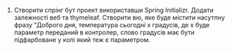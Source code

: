 1. Створити спрінг бут проект використавши Spring Initializr. Додати залежності веб та thymeleaf. Створити вю, яке буде містити насутпну фразу "Доброго дня, температура сьогодні x градусів, де х буде параметр переданий в контролер, слово градусів має бути підфарбоване у колі який теж є параметром.
